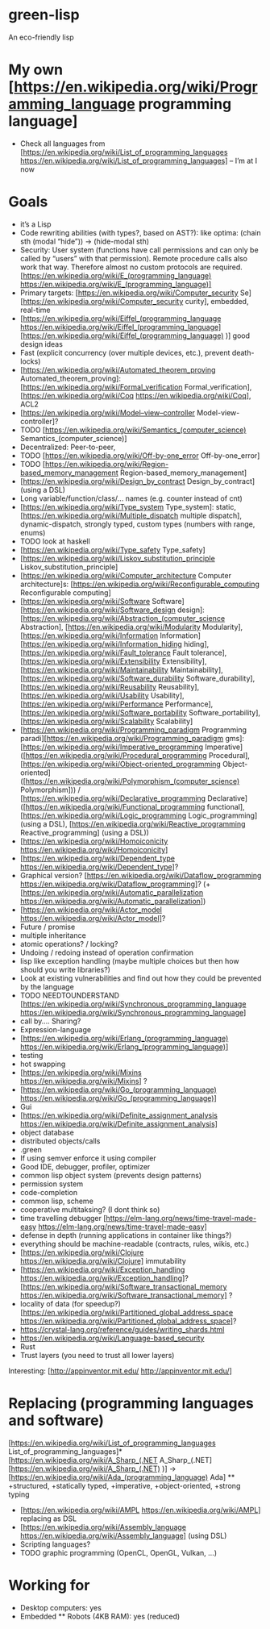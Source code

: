 # green-lisp
An eco-friendly lisp

# My own [https://en.wikipedia.org/wiki/Programming_language programming language]
* Check all languages from [https://en.wikipedia.org/wiki/List_of_programming_languages https://en.wikipedia.org/wiki/List_of_programming_languages] – I’m at I now

# Goals
* it’s a Lisp
* Code rewriting abilities (with types?, based on AST?): like optima: (chain sth (modal “hide”)) → (hide-modal sth)
* Security: User system (functions have call permissions and can only be called by “users” with that permission). Remote procedure calls also work that way. Therefore almost no custom protocols are required. [https://en.wikipedia.org/wiki/E_(programming_language) https://en.wikipedia.org/wiki/E_(programming_language)]
* Primary targets: [https://en.wikipedia.org/wiki/Computer_security Se][https://en.wikipedia.org/wiki/Computer_security curity], embedded, real-time
* [https://en.wikipedia.org/wiki/Eiffel_(programming_language https://en.wikipedia.org/wiki/Eiffel_(programming_language][https://en.wikipedia.org/wiki/Eiffel_(programming_language) )] good design ideas
* Fast (explicit concurrency (over multiple devices, etc.), prevent death-locks)
* [https://en.wikipedia.org/wiki/Automated_theorem_proving Automated_theorem_proving]: [https://en.wikipedia.org/wiki/Formal_verification Formal_verification], [https://en.wikipedia.org/wiki/Coq https://en.wikipedia.org/wiki/Coq], ACL2
* [https://en.wikipedia.org/wiki/Model–view–controller Model-view-controller]?
* TODO [https://en.wikipedia.org/wiki/Semantics_(computer_science) Semantics_(computer_science)]
* Decentralized: Peer-to-peer, 
* TODO [https://en.wikipedia.org/wiki/Off-by-one_error Off-by-one_error]
* TODO [https://en.wikipedia.org/wiki/Region-based_memory_management Region-based_memory_management]
* [https://en.wikipedia.org/wiki/Design_by_contract Design_by_contract] (using a DSL)
* Long variable/function/class/... names (e.g. counter instead of cnt)
* [https://en.wikipedia.org/wiki/Type_system Type_system]: static, [https://en.wikipedia.org/wiki/Multiple_dispatch multiple dispatch], dynamic-dispatch, strongly typed, custom types (numbers with range, enums)
* TODO look at haskell
* [https://en.wikipedia.org/wiki/Type_safety Type_safety]
* [https://en.wikipedia.org/wiki/Liskov_substitution_principle Liskov_substitution_principle]
* [https://en.wikipedia.org/wiki/Computer_architecture Computer architecture]s: [https://en.wikipedia.org/wiki/Reconfigurable_computing Reconfigurable computing]
* [https://en.wikipedia.org/wiki/Software Software][https://en.wikipedia.org/wiki/Software_design  design]: [https://en.wikipedia.org/wiki/Abstraction_(computer_science Abstraction], [https://en.wikipedia.org/wiki/Modularity Modularity], [https://en.wikipedia.org/wiki/Information Information][https://en.wikipedia.org/wiki/Information_hiding  hiding], [https://en.wikipedia.org/wiki/Fault_tolerance Fault tolerance], [https://en.wikipedia.org/wiki/Extensibility Extensibility], [https://en.wikipedia.org/wiki/Maintainability Maintainability], [https://en.wikipedia.org/wiki/Software_durability Software_durability], [https://en.wikipedia.org/wiki/Reusability Reusability], [https://en.wikipedia.org/wiki/Usability Usability], [https://en.wikipedia.org/wiki/Performance Performance], [https://en.wikipedia.org/wiki/Software_portability Software_portability], [https://en.wikipedia.org/wiki/Scalability Scalability]
* [https://en.wikipedia.org/wiki/Programming_paradigm Programming paradi][https://en.wikipedia.org/wiki/Programming_paradigm gms]: [https://en.wikipedia.org/wiki/Imperative_programming Imperative] ([https://en.wikipedia.org/wiki/Procedural_programming Procedural], [https://en.wikipedia.org/wiki/Object-oriented_programming Object-oriented] ([https://en.wikipedia.org/wiki/Polymorphism_(computer_science) Polymorphism])) / [https://en.wikipedia.org/wiki/Declarative_programming Declarative] ([https://en.wikipedia.org/wiki/Functional_programming functional], [https://en.wikipedia.org/wiki/Logic_programming Logic_programming] (using a DSL), [https://en.wikipedia.org/wiki/Reactive_programming Reactive_programming] (using a DSL))
* [https://en.wikipedia.org/wiki/Homoiconicity https://en.wikipedia.org/wiki/Homoiconicity]
* [https://en.wikipedia.org/wiki/Dependent_type https://en.wikipedia.org/wiki/Dependent_type]?
* Graphical version? [https://en.wikipedia.org/wiki/Dataflow_programming https://en.wikipedia.org/wiki/Dataflow_programming]? (+ [https://en.wikipedia.org/wiki/Automatic_parallelization https://en.wikipedia.org/wiki/Automatic_parallelization])
* [https://en.wikipedia.org/wiki/Actor_model https://en.wikipedia.org/wiki/Actor_model]?
* Future / promise
* multiple inheritance
* atomic operations? / locking?
* Undoing / redoing instead of operation confirmation
* lisp like exception handling (maybe multiple choices but then how should you write libraries?)
* Look at existing vulnerabilities and find out how they could be prevented by the language
* TODO NEEDTOUNDERSTAND [https://en.wikipedia.org/wiki/Synchronous_programming_language https://en.wikipedia.org/wiki/Synchronous_programming_language]
* call by…. Sharing?
* Expression-language
* [https://en.wikipedia.org/wiki/Erlang_(programming_language) https://en.wikipedia.org/wiki/Erlang_(programming_language)]
* testing
* hot swapping
* [https://en.wikipedia.org/wiki/Mixins https://en.wikipedia.org/wiki/Mixins] ?
* [https://en.wikipedia.org/wiki/Go_(programming_language) https://en.wikipedia.org/wiki/Go_(programming_language)]
* Gui
* [https://en.wikipedia.org/wiki/Definite_assignment_analysis https://en.wikipedia.org/wiki/Definite_assignment_analysis]
* object database
* distributed objects/calls
* .green
* If using semver enforce it using compiler
* Good IDE, debugger, profiler, optimizer
* common lisp object system (prevents design patterns)
* permission system
* code-completion
* common lisp, scheme
* cooperative multitaksing? (I dont think so)
* time travelling debugger [https://elm-lang.org/news/time-travel-made-easy https://elm-lang.org/news/time-travel-made-easy]
* defense in depth (running applications in container like things?)
* everything should be machine-readable (contracts, rules, wikis, etc.)
* [https://en.wikipedia.org/wiki/Clojure https://en.wikipedia.org/wiki/Clojure] immutability
* [https://en.wikipedia.org/wiki/Exception_handling https://en.wikipedia.org/wiki/Exception_handling]? [https://en.wikipedia.org/wiki/Software_transactional_memory https://en.wikipedia.org/wiki/Software_transactional_memory] ?
* locality of data (for speedup?) [https://en.wikipedia.org/wiki/Partitioned_global_address_space https://en.wikipedia.org/wiki/Partitioned_global_address_space]?
* https://crystal-lang.org/reference/guides/writing_shards.html
* https://en.wikipedia.org/wiki/Language-based_security
* Rust
* Trust layers (you need to trust all lower layers)

Interesting: [http://appinventor.mit.edu/ http://appinventor.mit.edu/]

# Replacing (programming languages and software)

[https://en.wikipedia.org/wiki/List_of_programming_languages List_of_programming_languages]* [https://en.wikipedia.org/wiki/A_Sharp_(.NET A_Sharp_(.NET][https://en.wikipedia.org/wiki/A_Sharp_(.NET) )] → [https://en.wikipedia.org/wiki/Ada_(programming_language) Ada]
** +structured, +statically typed, +imperative, +object-oriented, +strong typing
* [https://en.wikipedia.org/wiki/AMPL https://en.wikipedia.org/wiki/AMPL] replacing as DSL
* [https://en.wikipedia.org/wiki/Assembly_language https://en.wikipedia.org/wiki/Assembly_language] (using DSL)
* Scripting languages? 
* TODO graphic programming (OpenCL, OpenGL, Vulkan, ...)

# Working for</div>
* Desktop computers: yes
* Embedded
** Robots (4KB RAM): yes (reduced)

